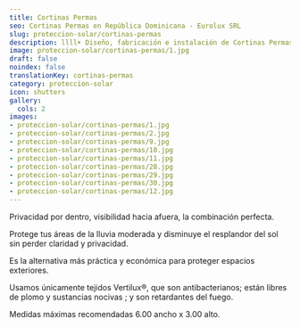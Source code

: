 ```yaml
---
title: Cortinas Permas
seo: Cortinas Permas en República Dominicana - Eurolux SRL
slug: proteccion-solar/cortinas-permas
description: llll➤ Diseño, fabricación e instalación de Cortinas Permas ✅ y todo tipo de envolvente y fachada ligera para su proyecto.
image: proteccion-solar/cortinas-permas/1.jpg
draft: false
noindex: false
translationKey: cortinas-permas
category: proteccion-solar
icon: shutters
gallery:
  cols: 2
images:
- proteccion-solar/cortinas-permas/1.jpg
- proteccion-solar/cortinas-permas/2.jpg
- proteccion-solar/cortinas-permas/9.jpg
- proteccion-solar/cortinas-permas/10.jpg
- proteccion-solar/cortinas-permas/11.jpg
- proteccion-solar/cortinas-permas/28.jpg
- proteccion-solar/cortinas-permas/29.jpg
- proteccion-solar/cortinas-permas/30.jpg
- proteccion-solar/cortinas-permas/12.jpg
---
```

Privacidad por dentro, visibilidad hacia afuera, la combinación perfecta.

Protege tus áreas de la lluvia moderada y disminuye el resplandor del sol sin perder claridad y privacidad.

Es la alternativa más práctica y económica para proteger espacios exteriores.

Usamos únicamente tejidos Vertilux®, que son antibacterianos; están libres de plomo y sustancias nocivas ; y son retardantes del fuego.

Medidas máximas recomendadas 6.00 ancho x 3.00 alto.
